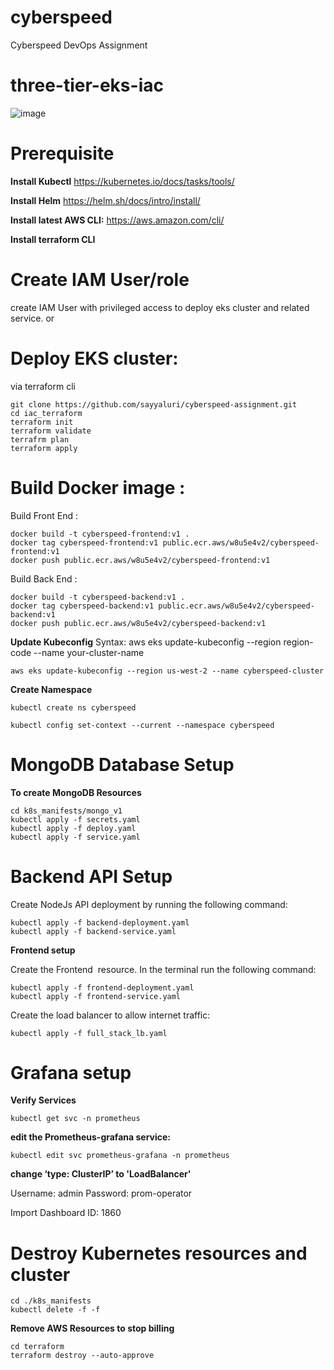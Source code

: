 # cyberspeed
Cyberspeed DevOps Assignment 

# three-tier-eks-iac

![image](https://github.com/sayyaluri/cyberspeed-assignment/assets/32944930/e4fcc461-054e-43cd-851a-95f2dc8e4d24)


# Prerequisite 

**Install Kubectl**
https://kubernetes.io/docs/tasks/tools/

**Install Helm**
https://helm.sh/docs/intro/install/

**Install latest AWS CLI:**
https://aws.amazon.com/cli/

**Install terraform CLI**

# Create IAM User/role 
create IAM User with privileged access to deploy eks cluster and related service. or

# Deploy EKS cluster:
via terraform cli

 ```
 git clone https://github.com/sayyaluri/cyberspeed-assignment.git
 cd iac_terraform
 terraform init
 terraform validate
 terrafrm plan
 terraform apply
 ```

# Build Docker image :

Build Front End :

```
docker build -t cyberspeed-frontend:v1 . 
docker tag cyberspeed-frontend:v1 public.ecr.aws/w8u5e4v2/cyberspeed-frontend:v1
docker push public.ecr.aws/w8u5e4v2/cyberspeed-frontend:v1
```


Build Back End :

```
docker build -t cyberspeed-backend:v1 . 
docker tag cyberspeed-backend:v1 public.ecr.aws/w8u5e4v2/cyberspeed-backend:v1
docker push public.ecr.aws/w8u5e4v2/cyberspeed-backend:v1
```

**Update Kubeconfig**
Syntax: aws eks update-kubeconfig --region region-code --name your-cluster-name
```
aws eks update-kubeconfig --region us-west-2 --name cyberspeed-cluster
```


**Create Namespace**
```
kubectl create ns cyberspeed

kubectl config set-context --current --namespace cyberspeed
```

# MongoDB Database Setup

**To create MongoDB Resources**
```
cd k8s_manifests/mongo_v1
kubectl apply -f secrets.yaml
kubectl apply -f deploy.yaml
kubectl apply -f service.yaml
```

# Backend API Setup

Create NodeJs API deployment by running the following command:
```
kubectl apply -f backend-deployment.yaml
kubectl apply -f backend-service.yaml
```

**Frontend setup**

Create the Frontend  resource. In the terminal run the following command:
```
kubectl apply -f frontend-deployment.yaml
kubectl apply -f frontend-service.yaml
```

Create the load balancer to allow internet traffic:
```
kubectl apply -f full_stack_lb.yaml
```


# Grafana setup 

**Verify Services**
```
kubectl get svc -n prometheus
```

**edit the Prometheus-grafana service:**
```
kubectl edit svc prometheus-grafana -n prometheus
```

**change ‘type: ClusterIP’ to 'LoadBalancer'**

Username: admin
Password: prom-operator


Import Dashboard ID: 1860


# Destroy Kubernetes resources and cluster
```
cd ./k8s_manifests
kubectl delete -f -f
```
**Remove AWS Resources to stop billing**
```
cd terraform
terraform destroy --auto-approve
```




